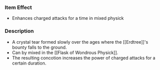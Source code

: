 ### Item Effect
- Enhances charged attacks for a time in mixed physick
### Description
- A crystal tear formed slowly over the ages where the [[Erdtree]]'s bounty falls to the ground.
- Can by mixed in the [[Flask of Wondrous Physick]].
- The resulting concotion increases the power of charged attacks for a certain duration.
